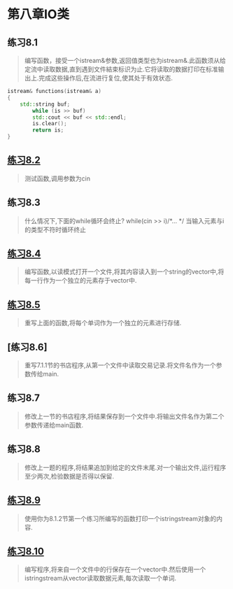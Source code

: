 # 第八章IO类

## 练习8.1
>编写函数，接受一个istream&参数,返回值类型也为istream&.此函数须从给定流中读取数据,直到遇到文件結束标识为止.它将读取的数据打印在标准输出上.完成这些操作后,在流进行复位,使其处于有效状态.

```cpp
istream& functions(istream& a)
{
	std::string buf;
    	while (is >> buf)
        std::cout << buf << std::endl;
    	is.clear();
    	return is;
}
```	

## [练习8.2](ex8_2.cpp)
>测试函数,调用参数为cin
## 练习8.3
>什么情况下,下面的while循环会终止? while(cin >> i)/*... */
	当输入元素与i的类型不符时循环终止
## [练习8.4](ex8_4.cpp)
>编写函数,以读模式打开一个文件,将其内容读入到一个string的vector中,将每一行作为一个独立的元素存于vector中.
## [练习8.5](ex8_5.cpp)
>重写上面的函数,将每个单词作为一个独立的元素进行存储.
## [练习8.6]
>重写7.1.1节的书店程序,从第一个文件中读取交易记录.将文件名作为一个参数传给main.
## 练习8.7
>修改上一节的书店程序,将结果保存到一个文件中.将输出文件名作为第二个参数传递给main函数.
## 练习8.8
>修改上一题的程序,将结果追加到给定的文件末尾.对一个输出文件,运行程序至少两次,检验数据是否得以保留.
## [练习8.9](ex8_9.cpp)
>使用你为8.1.2节第一个练习所编写的函数打印一个istringstream对象的内容.
## [练习8.10](ex8_10.cpp)
>编写程序,将来自一个文件中的行保存在一个vector<string>中.然后使用一个istringstream从vector读取数据元素,每次读取一个单词.


